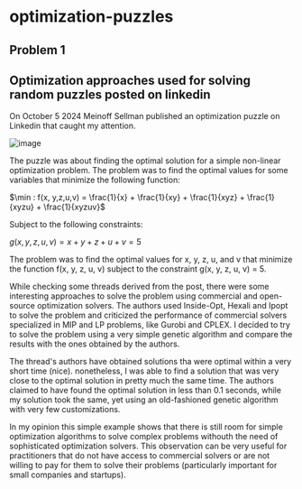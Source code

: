 # optimization-puzzles

## Problem 1

## Optimization approaches used for solving random puzzles posted on linkedin

On October 5 2024 Meinoff Sellman published an optimization puzzle on Linkedin that caught my attention. 

![image](https://github.com/user-attachments/assets/30a98928-95a5-4fec-ae1a-2cbf5c5435ac)



The puzzle was about finding the optimal solution for a simple non-linear optimization problem. The problem was to find the optimal values for some variables that minimize the following function:

$\min : f(x, y,z,u,v) = \frac{1}{x} + \frac{1}{xy} + \frac{1}{xyz} + \frac{1}{xyzu} + \frac{1}{xyzuv}$

Subject to the following constraints:

$g(x, y, z, u, v) = x + y + z + u + v = 5$

The problem was to find the optimal values for x, y, z, u, and v that minimize the function f(x, y, z, u, v) subject to the constraint g(x, y, z, u, v) = 5.

While checking some threads derived from the post, there were some interesting approaches to solve the problem using commercial and open-source optimization solvers. The authors used Inside-Opt, Hexali and Ipopt to solve the problem and criticized the performance of commercial solvers specialized in MIP and LP problems, like Gurobi and CPLEX. I decided to try to solve the problem using a very simple genetic algorithm and compare the results with the ones obtained by the authors. 

The thread's authors have obtained solutions tha were optimal within a very short time (nice). nonetheless, I was able to find a solution that was very close to the optimal solution in pretty much the same time. The authors claimed to have found the optimal solution in less than 0.1 seconds, while my solution took the same, yet  using an old-fashioned genetic algorithm with very few customizations.

In my opinion this simple example shows that there is still room for simple optimization algorithms to solve complex problems withouth the need of sophisticated optimization solvers. This observation can be very useful for practitioners that do not have access to commercial solvers or are not willing to pay for them to solve their problems (particularly important for small companies and startups).